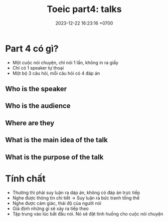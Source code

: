 ﻿---
layout: post
title:  "Toeic part4: talks"
date:   2023-12-22 16:23:16 +0700
categories: toeic part4
---

# Part 4 có gì?
- Một cuộc nói chuyện, chỉ nói 1 lần, không in ra giấy
- Chỉ có 1 speaker tự thoại
- Một bộ 3 câu hỏi, mỗi câu hỏi có 4 đáp án

## Who is the speaker
## Who is the audience
## Where are they
## What is the main idea of the talk
## What is the purpose of the talk

# Tính chất
- Thường thì phải suy luận ra dáp án, không có đáp án trực tiếp
- Nghe được thông tin chi tiết -> Suy luận ra bức tranh tổng thể
- Nghe được cảm giác, thái độ của người nói
- Giả định những gì sẽ xảy ra tiếp theo
- Tập trung vào lúc bắt đầu nói. Nó sẽ đặt tình huống cho cuộc nói chuyện